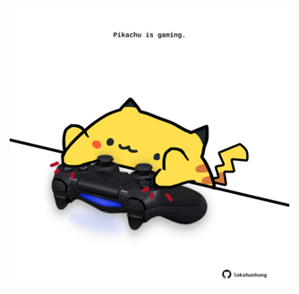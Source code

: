 <!-- built at 16/06/2025, 06:00:51 UTC -->
<p align="center">
  <img width="500" height="500" src="./ReadmeImage.svg">
</p>
